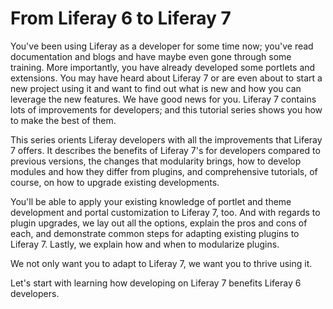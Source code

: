 # From Liferay 6 to Liferay 7 [](id=from-liferay-6-to-liferay-7)

You've been using Liferay as a developer for some time now; you've read
documentation and blogs and have maybe even gone through some training. More
importantly, you have already developed some portlets and extensions. You may
have heard about Liferay 7 or are even about to start a new project using it and
want to find out what is new and how you can leverage the new features. We have
good news for you. Liferay 7 contains lots of improvements for developers; and
this tutorial series shows you how to make the best of them.

This series orients Liferay developers with all the improvements that Liferay 7
offers. It describes the benefits of Liferay 7's for developers compared to
previous versions, the changes that modularity brings, how to develop modules
and how they differ from plugins, and comprehensive tutorials, of course, on how
to upgrade existing developments.

You'll be able to apply your existing knowledge of portlet and theme development
and portal customization to Liferay 7, too. And with regards to plugin upgrades,
we lay out all the options, explain the pros and cons of each, and demonstrate
common steps for adapting existing plugins to Liferay 7. Lastly, we explain how
and when to modularize plugins.

We not only want you to adapt to Liferay 7, we want you to thrive using it.

Let's start with learning how developing on Liferay 7 benefits Liferay 6
developers.
